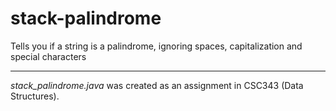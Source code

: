 # stack-palindrome
Tells you if a string is a palindrome, ignoring spaces, capitalization and special characters

---

*stack_palindrome.java* was created as an assignment in CSC343 (Data Structures).
